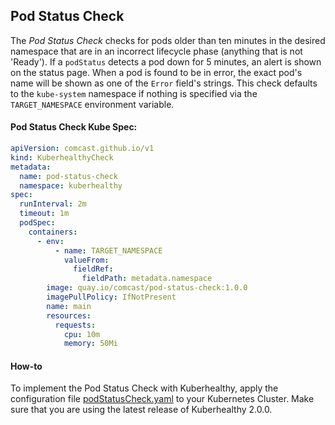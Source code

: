 ## Pod Status Check

The *Pod Status Check* checks for pods older than ten minutes in the desired namespace that are in an incorrect 
lifecycle phase (anything that is not 'Ready').  If a `podStatus` detects a pod down for 5 minutes, an alert is shown 
on the status page. When a pod is found to be in error, the exact pod's name will be shown as one of the `Error` 
field's strings.  This check defaults to the `kube-system` namespace if nothing is specified via the `TARGET_NAMESPACE`
environment variable.

#### Pod Status Check Kube Spec:
```yaml
apiVersion: comcast.github.io/v1
kind: KuberhealthyCheck
metadata:
  name: pod-status-check
  namespace: kuberhealthy
spec:
  runInterval: 2m
  timeout: 1m
  podSpec:
    containers:
      - env:
          - name: TARGET_NAMESPACE
            valueFrom:
              fieldRef:
                fieldPath: metadata.namespace
        image: quay.io/comcast/pod-status-check:1.0.0
        imagePullPolicy: IfNotPresent
        name: main
        resources:
          requests:
            cpu: 10m
            memory: 50Mi
```

#### How-to

To implement the Pod Status Check with Kuberhealthy, apply the configuration file [podStatusCheck.yaml](podStatusCheck.yaml)
to your Kubernetes Cluster.  Make sure that you are using the latest release of Kuberhealthy 2.0.0.



